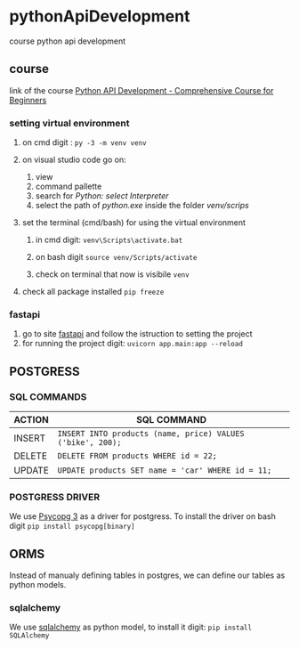 # pythonApiDevelopment

course python api development

## course

link of the course [Python API Development - Comprehensive Course for Beginners](https://www.youtube.com/watch?v=0sOvCWFmrtA)

### setting virtual environment

1. on cmd digit : `py -3 -m venv venv`

2. on visual studio code go on:

   1. view
   2. command pallette
   3. search for _Python: select Interpreter_
   4. select the path of _python.exe_ inside the folder _venv/scrips_

3. set the terminal (cmd/bash) for using the virtual environment

   1. in cmd digit: `venv\Scripts\activate.bat`

   2. on bash digit `source venv/Scripts/activate`

   3. check on terminal that now is visibile `venv`

4. check all package installed `pip freeze`

### fastapi

1. go to site [fastapi](https://fastapi.tiangolo.com/tutorial/) and follow the istruction to setting the project
2. for running the project digit:
   `uvicorn app.main:app --reload`

## POSTGRESS

### SQL COMMANDS

| ACTION | SQL COMMAND                                                |
| ------ | ---------------------------------------------------------- |
| INSERT | `INSERT INTO products (name, price) VALUES ('bike', 200);` |
| DELETE | `DELETE FROM products WHERE id = 22;`                      |
| UPDATE | `UPDATE products SET name = 'car' WHERE id = 11;`          |

### POSTGRESS DRIVER

We use [Psycopg 3](https://www.psycopg.org/psycopg3/docs/) as a driver for postgress.
To install the driver on bash digit `pip install psycopg[binary]`

## ORMS

Instead of manualy defining tables in postgres, we can define our tables as python models.

### sqlalchemy

We use [sqlalchemy](https://docs.sqlalchemy.org/en/14/) as python model, to install it digit: `pip install SQLAlchemy`
